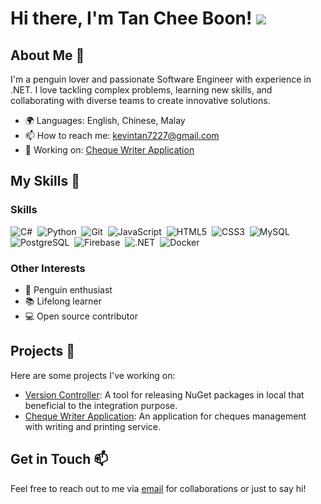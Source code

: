 # Hi there, I'm Tan Chee Boon! ![](https://user-images.githubusercontent.com/18350557/176309783-0785949b-9127-417c-8b55-ab5a4333674e.gif)

## About Me 🚀

I'm a penguin lover and passionate Software Engineer with experience in .NET. I love tackling complex problems, learning new skills, and collaborating with diverse teams to create innovative solutions.

- 🌍 Languages: English, Chinese, Malay
- 📫 How to reach me: kevintan7227@gmail.com
- 🔭 Working on: [Cheque Writer Application](http://github.com/kevinboon3288/cheque-writer)

## My Skills 🧠

### Skills

<p align="left">
    <img src="https://img.shields.io/badge/C%23-%23239120.svg?&style=for-the-badge&logo=c-sharp&logoColor=white" alt="C#" />&nbsp;
    <img src="https://img.shields.io/badge/Python-%233776AB.svg?&style=for-the-badge&logo=python&logoColor=white" alt="Python" />&nbsp;
    <img src="https://img.shields.io/badge/Git-%23F05032.svg?&style=for-the-badge&logo=git&logoColor=white" alt="Git" />&nbsp;
    <img src="https://img.shields.io/badge/JavaScript-%23F7DF1E.svg?&style=for-the-badge&logo=javascript&logoColor=black" alt="JavaScript" />&nbsp;
    <img src="https://img.shields.io/badge/HTML5-%23E34F26.svg?&style=for-the-badge&logo=html5&logoColor=white" alt="HTML5" />&nbsp;
    <img src="https://img.shields.io/badge/CSS3-%231572B6.svg?&style=for-the-badge&logo=css3&logoColor=white" alt="CSS3" />&nbsp;
    <img src="https://img.shields.io/badge/MySQL-%234479A1.svg?&style=for-the-badge&logo=mysql&logoColor=white" alt="MySQL" />&nbsp;
    <img src="https://img.shields.io/badge/PostgreSQL-%23336791.svg?&style=for-the-badge&logo=postgresql&logoColor=white" alt="PostgreSQL" />&nbsp;
    <img src="https://img.shields.io/badge/Firebase-%23FFCA28.svg?&style=for-the-badge&logo=firebase&logoColor=black" alt="Firebase" />&nbsp;
    <img src="https://img.shields.io/badge/.NET-%235C2D91.svg?&style=for-the-badge&logo=.net&logoColor=white" alt=".NET" />&nbsp;
    <img src="https://img.shields.io/badge/Docker-%232496ED.svg?&style=for-the-badge&logo=docker&logoColor=white" alt="Docker" />&nbsp;
</p>

### Other Interests

- 🐧 Penguin enthusiast
- 📚 Lifelong learner
- 💻 Open source contributor

## Projects 💼

Here are some projects I've working on:

- [Version Controller](http://github.com/kevinboon3288/version-controller): A tool for releasing NuGet packages in local that beneficial to the integration purpose.
- [Cheque Writer Application](http://github.com/kevinboon3288/cheque-writer): An application for cheques management with writing and printing service.

## Get in Touch 📫

Feel free to reach out to me via [email](mailto:kevintan7227@gmail.com) for collaborations or just to say hi!
